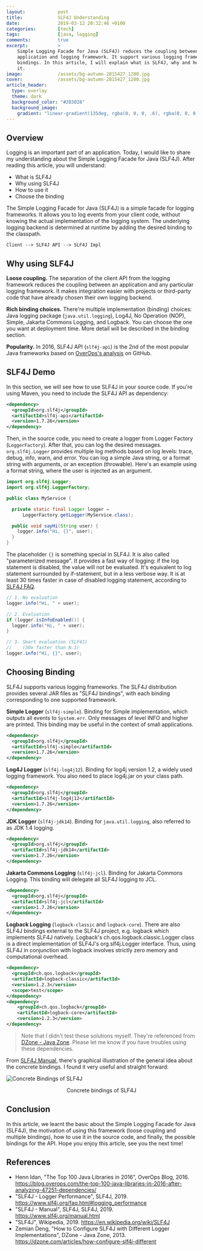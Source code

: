 ```yaml
---
layout:            post
title:             SLF4J Understanding
date:              2019-03-12 20:32:46 +0100
categories:        [tech]
tags:              [java, logging]
comments:          true
excerpt:           >
    Simple Logging Facade for Java (SLF4J) reduces the coupling between
    application and logging framework. It support various logging frameworks as
    bindings. In this article, I will explain what is SLF4J, why and how to use
    it.
image:             /assets/bg-autumn-2815427_1280.jpg
cover:             /assets/bg-autumn-2815427_1280.jpg
article_header:
  type: overlay
  theme: dark
  background_color: "#203028"
  background_image:
    gradient: "linear-gradient(135deg, rgba(0, 0, 0, .6), rgba(0, 0, 0, .4))"
---
```


## Overview

Logging is an important part of an application. Today, I would like to share
my understanding about the Simple Logging Facade for Java (SLF4J).
After reading this article, you will understand:

- What is SLF4J
- Why using SLF4J
- How to use it
- Choose the binding

The Simple Logging Facade for Java (SLF4J) is a simple facade for logging
frameworks. It allows you to log events from your client code, without knowing
the actual implementation of the logging system. The underlying logging backend
is determined at runtime by adding the desired binding to the classpath.

```
Client --> SLF4J API --> SLF4J Impl
```

## Why using SLF4J

**Loose coupling.** The separation of the client API from the logging framework
reduces the coupling between an application and any particular logging
framework. It makes integration easier with projects or third-party code that
have already chosen their own logging backend.

**Rich binding choices.** There're multiple implementation (binding)
choices: Java logging package (`java.util.logging`), Log4J, No Operation (NOP),
Simple, Jakarta Commons Logging, and Logback. You can choose the one you want at
deployment time. More detail will be described in the binding section.

**Popularity.** In 2016, SLF4J API (`slf4j-api`) is the 2nd of the most popular
Java frameworks based on [OverOps's
analysis](https://blog.overops.com/the-top-100-java-libraries-in-2016-after-analyzing-47251-dependencies/)
on GitHub.

## SLF4J Demo

In this section, we will see how to use SLF4J in your source code.
If you're using Maven, you need to include the SLF4J API as dependency:

```xml
<dependency>
  <groupId>org.slf4j</groupId>
  <artifactId>slf4j-api</artifactId>
  <version>1.7.26</version>
</dependency>
```

Then, in the source code, you need to create a logger from Logger Factory
(`LoggerFactory`). After that, you can log the desired messages.
`org.slf4j.Logger` provides multiple log methods based on log levels: trace,
debug, info, warn, and error. You can log a simple Java string, or a format
string with arguments, or an exception (throwable). Here's an example using a
format string, where the user is injected as an argument.

```java
import org.slf4j.Logger;
import org.slf4j.LoggerFactory;

public class MyService {

  private static final Logger logger =
      LoggerFactory.getLogger(MyService.class);

  public void sayHi(String user) {
    logger.info("Hi, {}", user);
  }
}
```

The placeholder `{}` is something special in SLF4J. It is also called
"parameterized message". It provides a fast way of logging: if the log statement
is disabled, the value will not be evaluated. It's equivalent to log statement
surrounded by if-statement, but in a less verbose way. It is at least 30 times
faster in case of disabled logging statement, according to [SLF4J
FAQ](https://www.slf4j.org/faq.html#logging_performance).

```java
// 1. No evaluation
logger.info("Hi, " + user);
```

```java
// 2. Evaluation
if (logger.isInfoEnabled()) {
  logger.info("Hi, " + user);
}
```

```java
// 3. Smart evaluation (SLF4J)
//    (30x faster than N.1)
logger.info("Hi, {}", user);
```

## Choosing Binding

SLF4J supports various logging frameworks. The SLF4J distribution provides
several JAR files as "SLF4J bindings", with each binding corresponding to one
supported framework.

**Simple Logger** (`slf4j-simple`). Binding for Simple implementation, which
outputs all events to `System.err`. Only messages of level INFO and higher are
printed. This binding may be useful in the context of small applications.

```xml
<dependency>
  <groupId>org.slf4j</groupId>
  <artifactId>slf4j-simple</artifactId>
  <version>1.7.26</version>
</dependency>
```

**Log4J Logger** (`slf4j-log4j12`). Binding for log4j version 1.2, a widely used logging
framework. You also need to place log4j.jar on your class path.

```xml
<dependency>
  <groupId>org.slf4j</groupId>
  <artifactId>slf4j-log4j12</artifactId>
  <version>1.7.26</version>
</dependency>
```

**JDK Logger** (`slf4j-jdk14`). Binding for `java.util.logging`, also referred
to as JDK 1.4 logging.

```xml
<dependency>
  <groupId>org.slf4j</groupId>
  <artifactId>slf4j-jdk14</artifactId>
  <version>1.7.26</version>
</dependency>
```

**Jakarta Commons Logging** (`slf4j-jcl`). Binding for Jakarta Commons Logging.
This binding will delegate all SLF4J logging to JCL.

```xml
<dependency>
  <groupId>org.slf4j</groupId>
  <artifactId>slf4j-jcl</artifactId>
  <version>1.7.26</version>
</dependency>
```

**Logback Logging** (`logback-classic` and `logback-core`). There are also SLF4J
bindings external to the SLF4J project, e.g. logback which implements SLF4J
natively. Logback's ch.qos.logback.classic.Logger class is a direct
implementation of SLF4J's org.slf4j.Logger interface. Thus, using SLF4J in
conjunction with logback involves strictly zero memory and computational
overhead.

```xml
<dependency>
  <groupId>ch.qos.logback</groupId>
  <artifactId>logback-classic</artifactId>
  <version>1.2.3</version>
  <scope>test</scope>
</dependency>
<dependency>
    <groupId>ch.qos.logback</groupId>
    <artifactId>logback-core</artifactId>
    <version>1.2.3</version>
</dependency>
```

> Note that I didn't test these solutions myself. They're referenced from
> [DZone - Java Zone](https://dzone.com/articles/how-configure-slf4j-different).
> Please let me know if you have troubles using these dependencies.

From [SLF4J Manual](https://www.slf4j.org/manual.html), there's graphical
illustration of the general idea about the concrete bindings. I found it very
useful and straight forward:

<img src="/assets/20190312-concrete-bindings.png"
     alt="Concrete Bindings of SLF4J" />

<p align="center">Concrete bindings of SLF4J</p>

## Conclusion

In this article, we learnt the basic about the Simple Logging Facade for Java
(SLF4J), the motivation of using this framework (loose coupling and multiple
bindings), how to use it in the source code, and finally, the possible bindings
for the API. Hope you enjoy this article, see you the next time!

## References

- Henn Idan, "The Top 100 Java Libraries in 2016", OverOps Blog, 2016.
  <https://blog.overops.com/the-top-100-java-libraries-in-2016-after-analyzing-47251-dependencies/>
- "SLF4J - Logger Performance", SLF4J, 2019.
  <https://www.slf4j.org/faq.html#logging_performance>
- "SLF4J - Manual", SLF4J, SLF4J, 2019.
  <https://www.slf4j.org/manual.html>
- "SLF4J", Wikipedia, 2019. <https://en.wikipedia.org/wiki/SLF4J>
- Zemian Deng, "How to Configure SLF4J with Different Logger Implementations",
  DZone - Java Zone, 2013. <https://dzone.com/articles/how-configure-slf4j-different>
